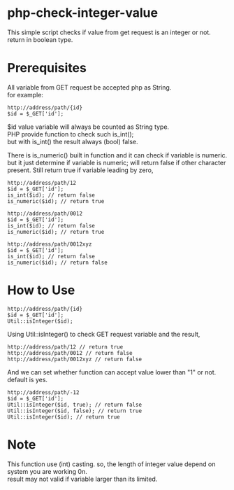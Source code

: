 # php-check-integer-value
This simple script checks if value from get request is an integer or not. return in boolean type.
# Prerequisites
All variable from GET request be accepted php as String.  
for example: 
```
http://address/path/{id}
$id = $_GET['id'];  
```
$id value variable will always be counted as String type.  
PHP provide function to check such is_int();  
but with is_int() the result always (bool) false.  

There is is_numeric() built in function and it can check if variable is numeric.  
but it just determine if variable is numeric; will return false if other character present.
Still return true if variable leading by zero,
```
http://address/path/12
$id = $_GET['id']; 
is_int($id); // return false
is_numeric($id); // return true

http://address/path/0012
$id = $_GET['id']; 
is_int($id); // return false
is_numeric($id); // return true

http://address/path/0012xyz
$id = $_GET['id']; 
is_int($id); // return false
is_numeric($id); // return false
```  
# How to Use
```
http://address/path/{id}
$id = $_GET['id'];  
Util::isInteger($id);
```  
Using Util::isInteger() to check GET request variable and the result,
```
http://address/path/12 // return true
http://address/path/0012 // return false
http://address/path/0012xyz // return false
```  
And we can set whether function can accept value lower than "1" or not. default is yes.
```
http://address/path/-12 
$id = $_GET['id']; 
Util::isInteger($id, true); // return false
Util::isInteger($id, false); // return true
Util::isInteger($id); // return true
``` 
# Note
This function use (int) casting. so, the length of integer value depend on system you are working 0n.  
result may not valid if variable larger than its limited.
